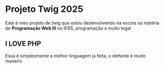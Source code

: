 # Projeto Twig 2025

Este é meu projeto de twig que estou desenvolvendo na escola na matéria de **Programação Web III** no IFRS, programação e muito legal

## I LOVE PHP 

Essa é simplesmente a melhor linguagem ja feita, o elefante é muito maneiro


